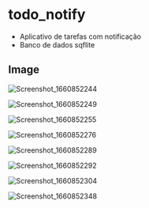# todo_notify

- Aplicativo de tarefas com notificação
- Banco de dados sqflite

## Image

![Screenshot_1660852244](https://user-images.githubusercontent.com/80997263/185638945-a708f244-ba56-4c33-a5cd-b5a06bfa2495.png)


![Screenshot_1660852249](https://user-images.githubusercontent.com/80997263/185638960-606305e8-3af4-42b9-b488-73172d4531bb.png)



![Screenshot_1660852255](https://user-images.githubusercontent.com/80997263/185639072-b7170b5d-dad0-431f-b31d-2b7ce9e8adb0.png)



![Screenshot_1660852276](https://user-images.githubusercontent.com/80997263/185639087-7adec208-8225-482b-9b2b-3af88be62d50.png)



![Screenshot_1660852289](https://user-images.githubusercontent.com/80997263/185639124-247aaa1a-8e54-4549-b12f-b24110dfbb3a.png)



![Screenshot_1660852292](https://user-images.githubusercontent.com/80997263/185639142-dab1986d-1bcc-40bb-8cf4-26380bd02d64.png)



![Screenshot_1660852304](https://user-images.githubusercontent.com/80997263/185639154-a7eb8c30-e974-4282-887b-b08b2e475f13.png)



![Screenshot_1660852348](https://user-images.githubusercontent.com/80997263/185639172-caa4b529-863a-4799-b654-e6addb3646b4.png)
